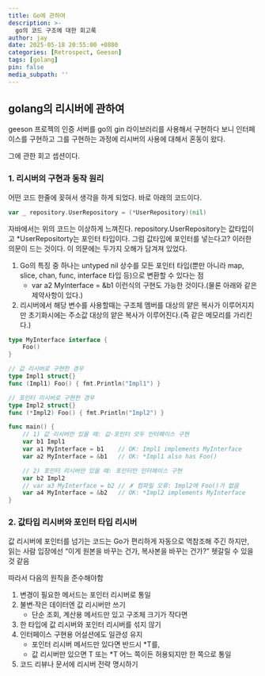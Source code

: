 ```yaml
---
title: Go에 관하여
description: >-
  go의 코드 구조에 대한 회고록
author: jay
date: 2025-05-18 20:55:00 +0800
categories: [Retrospect, Geeson]
tags: [golang]
pin: false
media_subpath: ''
---
```


## golang의 리시버에 관하여

geeson 프로젝의 인증 서버를 go의 gin 라이브러리를 사용해서 구현하다 보니 인터페이스를 구현하고 그를 구현하는 과정에 리시버의 사용에 대해서 혼동이 왔다.

그에 관한 회고 셉션이다.

### 1. 리시버의 구현과 동작 원리

어떤 코드 한줄에 꽂혀서 생각을 하게 되었다. 바로 아래의 코드이다.

``` go
var _ repository.UserRepository = (*UserRepository)(nil)
```

자바에서는 위의 코드는 이상하게 느껴진다. repository.UserRepository는 값타입이고 *UserRepositorty는 포인터 타입이다. 그럼 값타입에 포인터를 넣는다고? 이러한 의문이 드는 것이다.
이 의문에는 두가지 오해가 담겨져 있었다.
1. Go의 특징 중 하나는 untyped nil 상수를 모든 포인터 타입(뿐만 아니라 map, slice, chan, func, interface 타입 등)으로 변환할 수 있다는 점
   - var a2 MyInterface = &b1 이런식의 구현도 가능한 것이다.(물론 아래와 같은 제약사항이 있다.)
2. 리시버에서 해당 변수를 사용할때는 구조체 멤버를 대상의 얕은 복사가 이루어지지만 초기화시에는 주소값 대상의 얕은 복사가 이루어진다.(즉 같은 메모리를 가리킨다.)

```go
type MyInterface interface {
    Foo()
}

// 값 리시버로 구현한 경우
type Impl1 struct{}
func (Impl1) Foo() { fmt.Println("Impl1") }

// 포인터 리시버로 구현한 경우
type Impl2 struct{}
func (*Impl2) Foo() { fmt.Println("Impl2") }

func main() {
    // 1) 값 리시버만 있을 때: 값·포인터 모두 인터페이스 구현
    var b1 Impl1
    var a1 MyInterface = b1    // OK: Impl1 implements MyInterface
    var a2 MyInterface = &b1   // OK: *Impl1 also has Foo()

    // 2) 포인터 리시버만 있을 때: 포인터만 인터페이스 구현
    var b2 Impl2
    // var a3 MyInterface = b2 // ✗ 컴파일 오류: Impl2에 Foo()가 없음
    var a4 MyInterface = &b2   // OK: *Impl2 implements MyInterface
}
```

### 2. 값타입 리시버와 포인터 타입 리시버

값 리시버에 포인터를 넘기는 코드는 Go가 편리하게 자동으로 역참조해 주긴 하지만, 읽는 사람 입장에선 “이게 원본을 바꾸는 건가, 복사본을 바꾸는 건가?” 헷갈릴 수 있을 것 같음

따라서 다음의 원칙을 준수해야함

1. 변경이 필요한 메서드는 포인터 리시버로 통일
2. 불변·작은 데이터엔 값 리시버만 쓰기
   - 단순 조회, 계산용 메서드만 있고 구조체 크기가 작다면
3. 한 타입에 값 리시버와 포인터 리시버를 섞지 않기
4. 인터페이스 구현용 어설션에도 일관성 유지
   - 포인터 리시버 메서드만 있다면 반드시 *T를,
   - 값 리시버만 있으면 T 또는 *T 어느 쪽이든 허용되지만 한 쪽으로 통일
5. 코드 리뷰나 문서에 리시버 전략 명시하기

